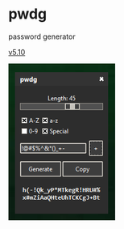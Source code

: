# pwdg
password generator<p>

[v5.10](https://github.com/ashtray01/pwdg/releases/download/5.10/pwdg5.10.zip)

![5.10](https://github.com/ashtray01/pwdg/blob/main/5.10.png)
